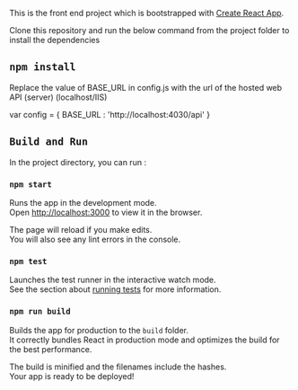 This is the front end project which is bootstrapped with [Create React App](https://github.com/facebookincubator/create-react-app).

Clone this repository and run the below command from the project folder to install the dependencies

## `npm install`

Replace the value of BASE_URL in config.js with the url of the hosted web API (server) (localhost/IIS)

  var config = {
      BASE_URL : 'http://localhost:4030/api'
  }

## `Build and Run`

In the project directory, you can run :

### `npm start`

Runs the app in the development mode.<br>
Open [http://localhost:3000](http://localhost:3000) to view it in the browser.

The page will reload if you make edits.<br>
You will also see any lint errors in the console.

### `npm test`

Launches the test runner in the interactive watch mode.<br>
See the section about [running tests](#running-tests) for more information.

### `npm run build`

Builds the app for production to the `build` folder.<br>
It correctly bundles React in production mode and optimizes the build for the best performance.

The build is minified and the filenames include the hashes.<br>
Your app is ready to be deployed!
